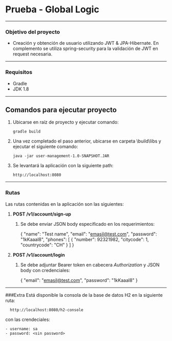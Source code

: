 # Prueba - Global Logic

---

### Objetivo del proyecto
- Creación y obtención de usuario utilizando JWT & JPA-Hibernate. En complemento se utiliza spring-security para la validación de JWT en request necesaria.

---

### Requisitos
- Gradle
- JDK 1.8

---

## Comandos para ejecutar proyecto
1. Ubicarse en raíz de proyecto y ejecutar comando:
   

       gradle build

2. Una vez completado el paso anterior, ubicarse en carpeta \build\libs y ejecutar el siguiente comando:

    
       java -jar user-management-1.0-SNAPSHOT.JAR

3. Se levantará la aplicación con la siguiente path:


       http://localhost:8080

---

### Rutas
Las rutas contenidas en la aplicación son las siguientes:
1. <b> POST /v1/account/sign-up </b>
   
   1. Se debe enviar JSON body especificado en los requerimientos:


         {
            "name": "Test name",
            "email": "emasil@test.com",
            "password": "1kKaaal8",
            "phones": [
                  {
                     "number": 92321982,
                     "citycode": 1,
                     "countrycode": "CH"
                  }
               ]
            }
   

2. <b> POST /v1/account/login </b>

   1. Se debe adjuntar Bearer token en cabecera <i>Authorization</i> y JSON body con credenciales:
   
   
      { "email": "emasil@test.com", "password": "1kKaaal8" }

---

###Extra
Está disponible la consola de la base de datos H2 en la siguiente ruta:


      http://localhost:8080/h2-console


con las crendeciales:

    - username: sa
    - password: <sin password>